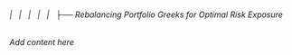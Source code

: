###### |   |   |   |   |   ├── Rebalancing Portfolio Greeks for Optimal Risk Exposure

*Add content here*